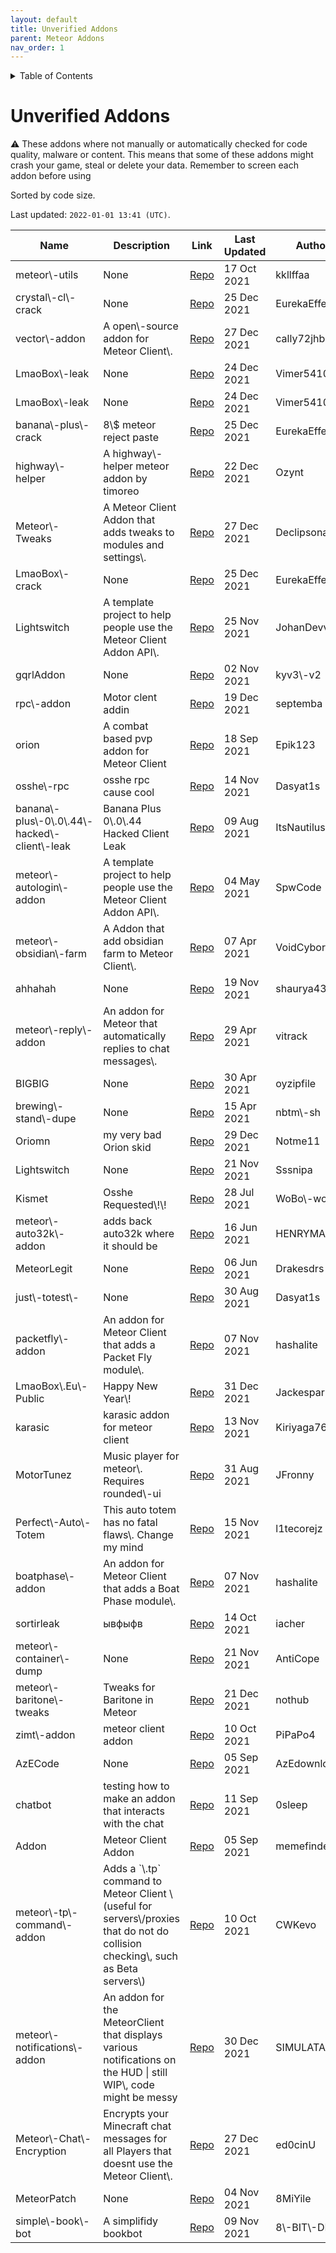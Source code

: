 ```yaml
---
layout: default
title: Unverified Addons
parent: Meteor Addons
nav_order: 1
---
```


<!-- START doctoc generated TOC please keep comment here to allow auto update -->
<!-- DON'T EDIT THIS SECTION, INSTEAD RE-RUN doctoc TO UPDATE -->
<details>
<summary>Table of Contents</summary>

- [Unverified Addons](#unverified-addons)

</details>
<!-- END doctoc generated TOC please keep comment here to allow auto update -->

# Unverified Addons
<div class="text-yellow-200">
⚠ These addons where not manually or automatically checked for code quality, malware or content. This means that some of these addons might crash your game, steal or delete your data. Remember to screen each addon before using
</div>

Sorted by code size.

Last updated: `2022-01-01 13:41 (UTC)`.

| Name | Description | Link | Last Updated | Authors |
| --- | --- | --- | --- | --- |
| meteor\\-utils | None | [Repo](https://github.com/kkllffaa/meteor-utils) | 17 Oct 2021 | kkllffaa |
| crystal\\-cl\\-crack | None | [Repo](https://github.com/EurekaEffect/crystal-cl-crack) | 25 Dec 2021 | EurekaEffect |
| vector\\-addon | A open\\-source addon for Meteor Client\\. | [Repo](https://github.com/cally72jhb/vector-addon) | 27 Dec 2021 | cally72jhb |
| LmaoBox\\-leak | None | [Repo](https://github.com/Vimer5410/LmaoBox-leak) | 24 Dec 2021 | Vimer5410 |
| LmaoBox\\-leak | None | [Repo](https://github.com/Vimer5410/LmaoBox-leak) | 24 Dec 2021 | Vimer5410 |
| banana\\-plus\\-crack | 8\\$ meteor reject paste | [Repo](https://github.com/EurekaEffect/banana-plus-crack) | 25 Dec 2021 | EurekaEffect |
| highway\\-helper | A highway\\-helper meteor addon by timoreo | [Repo](https://github.com/Ozynt/highway-helper) | 22 Dec 2021 | Ozynt |
| Meteor\\-Tweaks | A Meteor Client Addon that adds tweaks to modules and settings\\. | [Repo](https://github.com/Declipsonator/Meteor-Tweaks) | 27 Dec 2021 | Declipsonator |
| LmaoBox\\-crack | None | [Repo](https://github.com/EurekaEffect/LmaoBox-crack) | 25 Dec 2021 | EurekaEffect |
| Lightswitch | A template project to help people use the Meteor Client Addon API\\. | [Repo](https://github.com/JohanDevv2/Lightswitch) | 25 Nov 2021 | JohanDevv2 |
| gqrlAddon | None | [Repo](https://github.com/kyv3-v2/gqrlAddon) | 02 Nov 2021 | kyv3\\-v2 |
| rpc\\-addon | Motor clent addin | [Repo](https://github.com/septemba/rpc-addon) | 19 Dec 2021 | septemba |
| orion | A combat based pvp addon for Meteor Client | [Repo](https://github.com/Epik123/orion) | 18 Sep 2021 | Epik123 |
| osshe\\-rpc | osshe rpc cause cool | [Repo](https://github.com/Dasyat1s/osshe-rpc) | 14 Nov 2021 | Dasyat1s |
| banana\\-plus\\-0\\.0\\.44\\-hacked\\-client\\-leak | Banana Plus 0\\.0\\.44 Hacked Client Leak | [Repo](https://github.com/ItsNautilus/banana-plus-0.0.44-hacked-client-leak) | 09 Aug 2021 | ItsNautilus |
| meteor\\-autologin\\-addon | A template project to help people use the Meteor Client Addon API\\. | [Repo](https://github.com/SpwCode/meteor-autologin-addon) | 04 May 2021 | SpwCode |
| meteor\\-obsidian\\-farm | A Addon that add obsidian farm to Meteor Client\\. | [Repo](https://github.com/VoidCyborg/meteor-obsidian-farm) | 07 Apr 2021 | VoidCyborg |
| ahhahah | None | [Repo](https://github.com/shaurya4356/ahhahah) | 19 Nov 2021 | shaurya4356 |
| meteor\\-reply\\-addon | An addon for Meteor that automatically replies to chat messages\\. | [Repo](https://github.com/vitrack/meteor-reply-addon) | 29 Apr 2021 | vitrack |
| BIGBIG | None | [Repo](https://github.com/oyzipfile/BIGBIG) | 30 Apr 2021 | oyzipfile |
| brewing\\-stand\\-dupe | None | [Repo](https://github.com/nbtm-sh/brewing-stand-dupe) | 15 Apr 2021 | nbtm\\-sh |
| Oriomn | my very bad Orion skid  | [Repo](https://github.com/Notme11/Oriomn) | 29 Dec 2021 | Notme11 |
| Lightswitch | None | [Repo](https://github.com/Sssnipa/Lightswitch) | 21 Nov 2021 | Sssnipa |
| Kismet | Osshe Requested\\!\\! | [Repo](https://github.com/WoBo-wow/Kismet) | 28 Jul 2021 | WoBo\\-wow |
| meteor\\-auto32k\\-addon | adds back auto32k where it should be | [Repo](https://github.com/HENRYMARTIN5/meteor-auto32k-addon) | 16 Jun 2021 | HENRYMARTIN5 |
| MeteorLegit | None | [Repo](https://github.com/Drakesdrs/MeteorLegit) | 06 Jun 2021 | Drakesdrs |
| just\\-totest\\- | None | [Repo](https://github.com/Dasyat1s/just-totest-) | 30 Aug 2021 | Dasyat1s |
| packetfly\\-addon | An addon for Meteor Client that adds a Packet Fly module\\. | [Repo](https://github.com/hashalite/packetfly-addon) | 07 Nov 2021 | hashalite |
| LmaoBox\\.Eu\\-Public | Happy New Year\\! | [Repo](https://github.com/Jackesparragos/LmaoBox.Eu-Public) | 31 Dec 2021 | Jackesparragos |
| karasic | karasic addon for meteor client | [Repo](https://github.com/Kiriyaga7615/karasic) | 13 Nov 2021 | Kiriyaga7615 |
| MotorTunez | Music player for meteor\\. Requires rounded\\-ui | [Repo](https://github.com/JFronny/MotorTunez) | 31 Aug 2021 | JFronny |
| Perfect\\-Auto\\-Totem | This auto totem has no fatal flaws\\. Change my mind | [Repo](https://github.com/l1tecorejz/Perfect-Auto-Totem) | 15 Nov 2021 | l1tecorejz |
| boatphase\\-addon | An addon for Meteor Client that adds a Boat Phase module\\. | [Repo](https://github.com/hashalite/boatphase-addon) | 07 Nov 2021 | hashalite |
| sortirleak | ывфыфв | [Repo](https://github.com/iacher/sortirleak) | 14 Oct 2021 | iacher |
| meteor\\-container\\-dump | None | [Repo](https://github.com/AntiCope/meteor-container-dump) | 21 Nov 2021 | AntiCope |
| meteor\\-baritone\\-tweaks | Tweaks for Baritone in Meteor | [Repo](https://github.com/nothub/meteor-baritone-tweaks) | 21 Dec 2021 | nothub |
| zimt\\-addon | meteor client addon | [Repo](https://github.com/PiPaPo4/zimt-addon) | 10 Oct 2021 | PiPaPo4 |
| AzECode | None | [Repo](https://github.com/AzEdownload/AzECode) | 05 Sep 2021 | AzEdownload |
| chatbot | testing how to make an addon that interacts with the chat | [Repo](https://github.com/0sleep/chatbot) | 11 Sep 2021 | 0sleep |
| Addon | Meteor Client Addon | [Repo](https://github.com/memefinderr/Addon) | 05 Sep 2021 | memefinderr |
| meteor\\-tp\\-command\\-addon | Adds a \`\\.tp\` command to Meteor Client \\(useful for servers\\/proxies that do not do collision checking\\, such as Beta servers\\) | [Repo](https://github.com/CWKevo/meteor-tp-command-addon) | 10 Oct 2021 | CWKevo |
| meteor\\-notifications\\-addon | An addon for the MeteorClient that displays various notifications on the HUD \| still WIP\\, code might be messy | [Repo](https://github.com/SIMULATAN/meteor-notifications-addon) | 30 Dec 2021 | SIMULATAN |
| Meteor\\-Chat\\-Encryption | Encrypts your Minecraft chat messages for all Players that doesnt use the Meteor Client\\. | [Repo](https://github.com/ed0cinU/Meteor-Chat-Encryption) | 27 Dec 2021 | ed0cinU |
| MeteorPatch | None | [Repo](https://github.com/8MiYile/MeteorPatch) | 04 Nov 2021 | 8MiYile |
| simple\\-book\\-bot | A simplifidy bookbot | [Repo](https://github.com/8-BIT-DEV/simple-book-bot) | 09 Nov 2021 | 8\\-BIT\\-DEV |